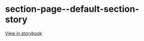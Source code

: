 # section-page--default-section-story

[View in storybook](https://raw.githack.com/Independent-Digital-News-and-Media-Ltd/indy100-pwamp-sb/PR-223-sb/index.html?path=/story/section-page--default-section-story)